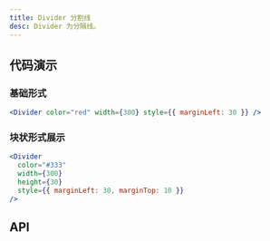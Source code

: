 ```yaml
---
title: Divider 分割线
desc: Divider 为分隔线。
---
```


## 代码演示

### 基础形式

```jsx
<Divider color="red" width={300} style={{ marginLeft: 30 }} />
```

### 块状形式展示

```jsx
<Divider
  color="#333"
  width={300}
  height={30}
  style={{ marginLeft: 30, marginTop: 10 }}
/>
```

## API

<API name="DividerProps" />
